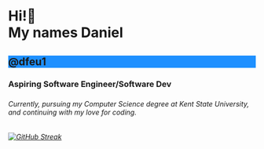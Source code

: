 <h1> Hi!👋                                       
<br>  My names Daniel <h2 style="background-color:DodgerBlue;">@dfeu1</h2>                                                 
<h3> Aspiring Software Engineer/Software Dev <h3/>
<h6> Currently, pursuing my Computer Science degree at Kent State University, and continuing with my love for coding.
<h6/>
 
[![GitHub Streak](http://github-readme-streak-stats.herokuapp.com?user=dfeu1&theme=dark&background=94098b)](https://git.io/streak-stats)

